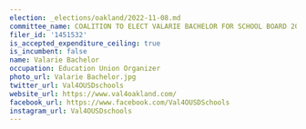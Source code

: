 ```yaml
---
election: _elections/oakland/2022-11-08.md
committee_name: COALITION TO ELECT VALARIE BACHELOR FOR SCHOOL BOARD 2022
filer_id: '1451532'
is_accepted_expenditure_ceiling: true
is_incumbent: false
name: Valarie Bachelor
occupation: Education Union Organizer
photo_url: Valarie Bachelor.jpg
twitter_url: Val4OUSDschools
website_url: https://www.val4oakland.com/
facebook_url: https://www.facebook.com/Val4OUSDSchools
instagram_url: Val4OUSDschools
---
```

